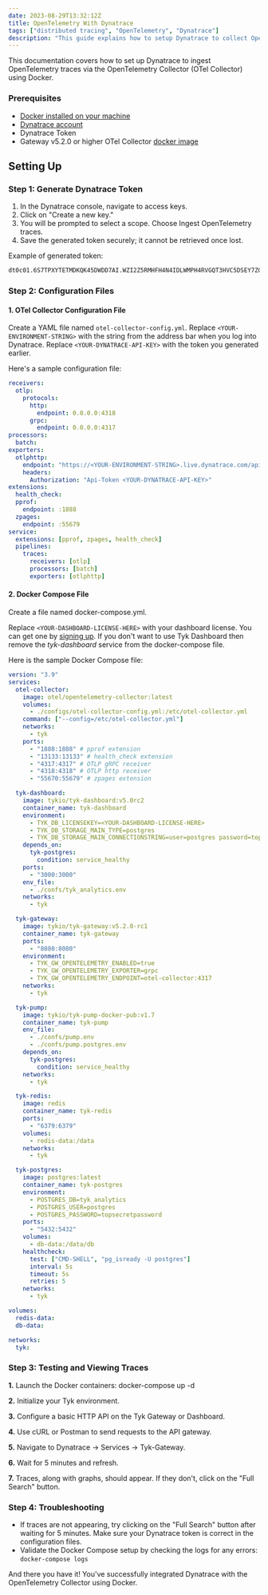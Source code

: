 ```yaml
---
date: 2023-08-29T13:32:12Z
title: OpenTelemetry With Dynatrace
tags: ["distributed tracing", "OpenTelemetry", "Dynatrace"]
description: "This guide explains how to setup Dynatrace to collect OpenTelemetry traces via the OpenTelemetry (OTel Collector) using Docker"
---
```


This documentation covers how to set up Dynatrace to ingest OpenTelemetry traces via the OpenTelemetry Collector (OTel Collector) using Docker.

### Prerequisites

- [Docker installed on your machine](https://docs.docker.com/get-docker/)
- [Dynatrace account](https://www.dynatrace.com/)
- Dynatrace Token
- Gateway v5.2.0 or higher
OTel Collector [docker image](https://hub.docker.com/r/otel/opentelemetry-collector)

## Setting Up

### Step 1: Generate Dynatrace Token

1. In the Dynatrace console, navigate to access keys.
2. Click on "Create a new key."
3. You will be prompted to select a scope. Choose Ingest OpenTelemetry traces.
4. Save the generated token securely; it cannot be retrieved once lost.

Example of generated token:

```bash
dt0c01.6S7TPXYTETMDKQK45DWDD7AI.WZI2Z5RMHFH4N4IDLWMPH4RVGQT3HVC5DSEY7ZGC4NYIXB63F5BGJKKWE5VT7VAM
```

### Step 2: Configuration Files

#### 1. OTel Collector Configuration File

Create a YAML file named `otel-collector-config.yml`. Replace `<YOUR-ENVIRONMENT-STRING>` with the string from the address bar when you log into Dynatrace. Replace `<YOUR-DYNATRACE-API-KEY>` with the token you generated earlier.

Here's a sample configuration file:

```yaml
receivers:
  otlp:
    protocols:
      http:
        endpoint: 0.0.0.0:4318
      grpc:
        endpoint: 0.0.0.0:4317
processors:
  batch:
exporters:
  otlphttp:
    endpoint: "https://<YOUR-ENVIRONMENT-STRING>.live.dynatrace.com/api/v2/otlp"
    headers:
      Authorization: "Api-Token <YOUR-DYNATRACE-API-KEY>"
extensions:
  health_check:
  pprof:
    endpoint: :1888
  zpages:
    endpoint: :55679
service:
  extensions: [pprof, zpages, health_check]
  pipelines:
    traces:
      receivers: [otlp]
      processors: [batch]
      exporters: [otlphttp]
```

#### 2. Docker Compose File

Create a file named docker-compose.yml.

Replace `<YOUR-DASHBOARD-LICENSE-HERE>` with your dashboard license. You can get one by [signing up](https://tyk.io/sign-up/).
If you don't want to use Tyk Dashboard then remove the _tyk-dashboard_ service from the docker-compose file.

Here is the sample Docker Compose file:

```yaml
version: "3.9"
services:
  otel-collector:
    image: otel/opentelemetry-collector:latest
    volumes:
      - ./configs/otel-collector-config.yml:/etc/otel-collector.yml
    command: ["--config=/etc/otel-collector.yml"]
    networks:
      - tyk
    ports:
      - "1888:1888" # pprof extension
      - "13133:13133" # health_check extension
      - "4317:4317" # OTLP gRPC receiver
      - "4318:4318" # OTLP http receiver
      - "55670:55679" # zpages extension

  tyk-dashboard:
    image: tykio/tyk-dashboard:v5.0rc2
    container_name: tyk-dashboard
    environment:
      - TYK_DB_LICENSEKEY=<YOUR-DASHBOARD-LICENSE-HERE>
      - TYK_DB_STORAGE_MAIN_TYPE=postgres
      - TYK_DB_STORAGE_MAIN_CONNECTIONSTRING=user=postgres password=topsecretpassword host=tyk-postgres port=5432 database=tyk_analytics
    depends_on:
      tyk-postgres:
        condition: service_healthy
    ports:
      - "3000:3000"
    env_file:
      - ./confs/tyk_analytics.env
    networks:
      - tyk

  tyk-gateway:
    image: tykio/tyk-gateway:v5.2.0-rc1
    container_name: tyk-gateway
    ports:
      - "8080:8080"
    environment:
      - TYK_GW_OPENTELEMETRY_ENABLED=true
      - TYK_GW_OPENTELEMETRY_EXPORTER=grpc
      - TYK_GW_OPENTELEMETRY_ENDPOINT=otel-collector:4317
    networks:
      - tyk

  tyk-pump:
    image: tykio/tyk-pump-docker-pub:v1.7
    container_name: tyk-pump
    env_file:
      - ./confs/pump.env
      - ./confs/pump.postgres.env
    depends_on:
      tyk-postgres:
        condition: service_healthy
    networks:
      - tyk

  tyk-redis:
    image: redis
    container_name: tyk-redis
    ports:
      - "6379:6379"
    volumes:
      - redis-data:/data
    networks:
      - tyk

  tyk-postgres:
    image: postgres:latest
    container_name: tyk-postgres
    environment:
      - POSTGRES_DB=tyk_analytics
      - POSTGRES_USER=postgres
      - POSTGRES_PASSWORD=topsecretpassword
    ports:
      - "5432:5432"
    volumes:
      - db-data:/data/db
    healthcheck:
      test: ["CMD-SHELL", "pg_isready -U postgres"]
      interval: 5s
      timeout: 5s
      retries: 5
    networks:
      - tyk

volumes:
  redis-data:
  db-data:

networks:
  tyk:
```

### Step 3: Testing and Viewing Traces

**1.** Launch the Docker containers: docker-compose up -d

**2.** Initialize your Tyk environment.

**3.** Configure a basic HTTP API on the Tyk Gateway or Dashboard.

**4.** Use cURL or Postman to send requests to the API gateway.

**5.** Navigate to Dynatrace -> Services -> Tyk-Gateway.

**6.** Wait for 5 minutes and refresh.

**7.** Traces, along with graphs, should appear. If they don't, click on the "Full Search" button.

### Step 4: Troubleshooting

- If traces are not appearing, try clicking on the "Full Search" button after waiting for 5 minutes.
Make sure your Dynatrace token is correct in the configuration files.
- Validate the Docker Compose setup by checking the logs for any errors: `docker-compose logs`

And there you have it! You've successfully integrated Dynatrace with the OpenTelemetry Collector using Docker.
